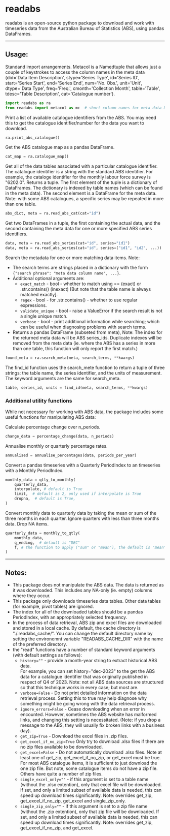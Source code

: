 # readabs

readabs is an open-source python package to download and work with 
timeseries data from the Australian Bureau of Statistics (ABS),
using pandas DataFrames.


---


## Usage:


Standand import arrangements. Metacol is a Namedtuple that allows just a couple of
keystrokes to access the column names in the meta data (did='Data Item Description', stype='Series Type', id='Series ID', start='Series Start', end='Series End', num='No. Obs.', unit='Unit', dtype='Data Type', freq='Freq.', cmonth='Collection Month', table='Table', tdesc='Table Description', cat='Catalogue number').  
```python
import readabs as ra
from readabs import metacol as mc  # short column names for meta data DataFrames
```



Print a list of available catalogue identifiers from the ABS. You may need
this to get the catalogue identifier/number for the data you want to download.
```python
ra.print_abs_catalogue()
```


Get the ABS catalogue map as a pandas DataFrame.
```python
cat_map = ra.catalogue_map()
```


Get all of the data tables associated with a particular catalogue identifier.
The catalogue identifier is a string with the standard ABS identifier. For example, 
the cataloge identifier for the monthly labour force survey is "6202.0".
Returns a tuple. The first element of the tuple is a dictionary of DataFrames.
The dictionary is indexed by table names (which can be found in the meta data).
The second element is a DataFrame for the meta data. Note: with some ABS
catalogues, a specific series may be repeated in more than one table.
```python
abs_dict, meta = ra.read_abs_cat(cat="id")
```


Get two DataFrames in a tuple, the first containing the actual data, and the
second containing the meta data for one or more specified ABS series identifiers.
```python
data, meta = ra.read_abs_series(cat="id", series="id1")
data, meta = ra.read_abs_series(cat="id", series=("id1", "id2", ...))
```

Search the metadata for one or more matching data items. Note:
- The search terms are strings placed in a dictionary with the form 
  `{"search phrase": "meta data column name", ...}`. 
- Additional optional arguments are:
     - `exact_match` - bool - whether to match using == (exact) or .str.contains() (inexact)
       [But note that the table name is always matched exactly].
     - `regex` - bool - for .str.contains() - whether to use regular expressions.
     - `validate_unique` - bool - raise a ValueError if the search result is not a single 
       unique match.
     - `verbose` - bool - print additional information while searching; which can
       be useful when diagnosing problems with search terms.
- Returns a pandas DataFrame (subseted from meta), Note: The index for the returned 
  meta data will be ABS series_ids. Duplicate indexes will be removed from the meta 
  data (ie. where the ABS has a series in more than one table, this function will only 
  report the first match.)

```python
found_meta = ra.search_meta(meta, search_terms, **kwargs)

```

The find_id function uses the search_mete function to return a tuple of three strings: the table name, the series identifier, and the units of measurement. The keyword arguments are the same for search_meta.
```python
table, series_id, units = find_id(meta, search_terms, **kwargs)
```


### Additional utility functions
While not necessary for working with ABS data, the package includes some useful
functions for manipulating ABS data:

Calculate percentage change over n_periods.
```python
change_data = percentage_change(data, n_periods)
```

Annualise monthly or quarterly percentage rates.
```python
annualised = annualise_percentages(data, periods_per_year)
```

Convert a pandas timeseries with a Quarterly PeriodIndex to an
timeseries with a Monthly PeriodIndex.
```python
monthly_data = qtly_to_monthly(
    quarterly_data, 
    interpolate, # default is True
    limit,  # default is 2, only used if interpolate is True
    dropna,  # default is True,
)
```

Convert monthly data to quarterly data by taking the mean or sum of
the three months in each quarter. Ignore quarters with less than
three months data. Drop NA items. 
```python
quarterly_data = monthly_to_qtly(
    monthly_data,
    q_ending,  # default is "DEC"
    f, # the function to apply ("sum" or "mean"), the default is "mean"
)
```

---

## Notes:

 * This package does not manipulate the ABS data. The data is returned as it
   was downloaded. This includes any NA-only (ie. empty) columns where they occur.
 * This package only downloads timeseries data tables. Other data tables (for example,
   pivot tables) are ignored.
 * The index for all of the downloaded tables should be a pandas PeriodIndex, with an
   appropriately selected frequency. 
 * In the process of data retrieval, ABS zip and excel files are downloaded and
   stored in a local cache. By default, the cache directory is "./.readabs_cache/". 
   You can change the default directory name by setting the environemnt variable 
   "READABS_CACHE_DIR" with the name of the preferred directory.
 * the "read" functions have a number of standard keyword arguments (with default 
   settings as follows):
   - `history=""` - provide a month-year string to extract historical ABS data.  
     For example, you can set history="dec-2023" to the get the ABS data for a 
     catalogue identifier that was originally published in respect of Q4 of 2023. 
     Note: not all ABS data sources are structured so that this technique works
     in every case; but most are.
   - `verbose=False` - Do not print detailed information on the data retrieval process.
     Setting this to true may help diagnose why something might be going wrong with the
     data retrieval process. 
   - `ignore_errors=False` - Cease downloading when an error in encounted. However,
     sometimes the ABS website has malformed links, and changing this setting is 
     necessitated. (Note: if you drop a message to the ABS, they will usually fix 
     broken links with a business day). 
   - `get_zip=True` - Download the excel files in .zip files.
   - `get_excel_if_no_zip=True` Only try to download .xlsx files if there are no
     zip files available to be downloaded.
   - `get_excel=False` - Do not automatically download .xlsx files. 
     Note at least one of get_zip, get_excel_if_no_zip, or get_excel must be true. 
     For most ABS catalogue items, it is sufficient to just download the one zip 
     file. But note, some catalogue items do not have a zip file. Others have 
     quite a number of zip files.
   - `single_excel_only=""` - if this argument is set to a table name (without the 
     .xlsx extention), only that excel file will be downloaded. If set, and only a 
     limited subset of available data is needed, this can speed up download 
     times significantly. Note: overrides get_zip, get_excel_if_no_zip, get_excel and 
     single_zip_only.
   - `single_zip_only=""` - if this argument is set to a zip file name (without
     the .zip extention), only that zip file will be downloaded. If set, and only a 
     limited subset of available data is needed, this can speed up download times 
     significantly. Note: overrides get_zip, get_excel_if_no_zip, and get_excel.

